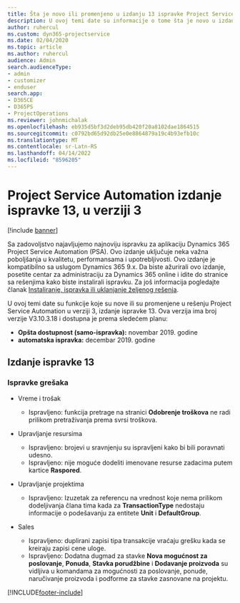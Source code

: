 ```yaml
---
title: Šta je novo ili promenjeno u izdanju 13 ispravke Project Service Automation verzije 3
description: U ovoj temi date su informacije o tome šta je novo u izdanju ispravke 13 za Project Service Automation u verziji 3.
author: ruhercul
ms.custom: dyn365-projectservice
ms.date: 02/04/2020
ms.topic: article
ms.author: ruhercul
audience: Admin
search.audienceType:
- admin
- customizer
- enduser
search.app:
- D365CE
- D365PS
- ProjectOperations
ms.reviewer: johnmichalak
ms.openlocfilehash: eb935d5bf3d2deb95db420f20a8102dae1864515
ms.sourcegitcommit: c0792bd65d92db25e0e8864879a19c4b93efb10c
ms.translationtype: MT
ms.contentlocale: sr-Latn-RS
ms.lasthandoff: 04/14/2022
ms.locfileid: "8596205"
---
```

# <a name="project-service-automation-update-release-13-v3"></a>Project Service Automation izdanje ispravke 13, u verziji 3

[!include [banner](../includes/psa-now-project-operations.md)]

Sa zadovoljstvo najavljujemo najnoviju ispravku za aplikaciju Dynamics 365 Project Service Automation (PSA). Ovo izdanje uključuje neka važna poboljšanja u kvalitetu, performansama i upotrebljivosti. Ovo izdanje je kompatibilno sa uslugom Dynamics 365 9.x. Da biste ažurirali ovo izdanje, posetite centar za administraciju za Dynamics 365 online i idite do stranice sa rešenjima kako biste instalirali ispravku. Za još informacija pogledajte članak [Instaliranje, ispravka ili uklanjanje željenog rešenja](/power-platform/admin/install-remove-preferred-solution).

U ovoj temi date su funkcije koje su nove ili su promenjene u rešenju Project Service Automation u verziji 3, izdanje ispravke 13. Ova verzija ima broj verzije V3.10.3.18 i dostupna je prema sledećem planu:

- **Opšta dostupnost (samo-ispravka):** novembar 2019. godine
- **automatska ispravka:** decembar 2019. godine


## <a name="update-release-13"></a>Izdanje ispravke 13 

### <a name="bug-fixes"></a>Ispravke grešaka

- Vreme i trošak

     - Ispravljeno: funkcija pretrage na stranici **Odobrenje troškova** ne radi prilikom pretraživanja prema svrsi troškova.

- Upravljanje resursima

     - Ispravljeno: brojevi u sravnjenju su ispravljeni kako bi bili poravnati udesno.
     - Ispravljeno: nije moguće dodeliti imenovane resurse zadacima putem kartice **Raspored**.

- Upravljanje projektima

     - Ispravljeno: Izuzetak za referencu na vrednost koje nema prilikom dodeljivanja člana tima kada za **TransactionType** nedostaju informacije o podešavanju za entitete **Unit** i **DefaultGroup**.

- Sales

     - Ispravljeno: duplirani zapisi tipa transakcije vraćaju grešku kada se kreiraju zapisi cene uloge.
     - Ispravljeno: Dodatna dugmad za stavke **Nova mogućnost za poslovanje**, **Ponuda**, **Stavka porudžbine** i **Dodavanje proizvoda** su vidljiva u komandama za mogućnosti za poslovanje, ponude, naručivanje proizvoda i podforme za stavke zasnovane na projektu.




[!INCLUDE[footer-include](../includes/footer-banner.md)]
